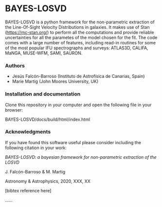 # BAYES-LOSVD

BAYES-LOSVD is a python framework for the non-parametric extraction of the Line-Of-Sight Velocity Distributions in galaxies. It makes use of Stan (https://mc-stan.org/) to perform all the computations and provide reliable uncertainties for all the parametes of the model chosen for the fit. The code comes with a large number of features, including read-in routines for some of the most popular IFU spectrographs and surveys: ATLAS3D, CALIFA, MaNGA, MUSE-WFM, SAMI, SAURON. 

### Authors

- Jesús Falcón-Barroso (Instituto de Astrofísica de Canarias, Spain)
- Marie Martig (John Moores University, UK)

### Installation and documentation

Clone this repository in your computer and open the following file in your browser:

BAYES-LOSVD/docs/build/html/index.html

### Acknowledgments

If you have found this software useful please consider including the following citation in your work:

*BAYES-LOSVD: a bayesian framework for non-parametric extraction of the LOSVD*

J. Falcón-Barroso & M. Martig

Astronomy & Astrophysics, 2020, XXX, XX

[bibtex reference here]

......

